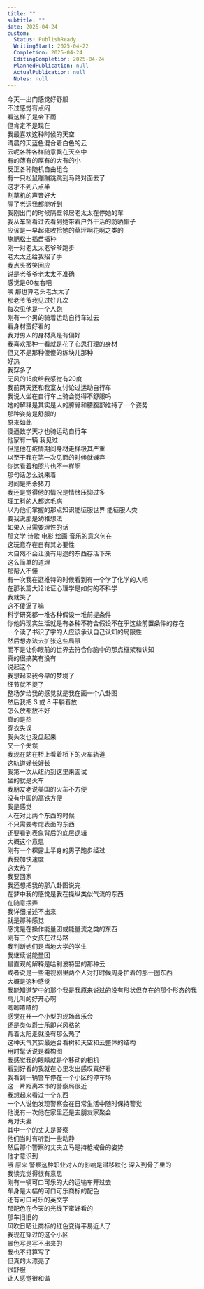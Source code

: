 ```yaml
---
title: ""
subtitle: ""
date: 2025-04-24
custom:
  Status: PublishReady
  WritingStart: 2025-04-22
  Completion: 2025-04-24
  EditingCompletion: 2025-04-24
  PlannedPublication: null
  ActualPublication: null
  Notes: null
---    
```

今天一出门感觉好舒服  
不过感觉有点闷  
看这样子是会下雨  
但肯定不是现在    
我最喜欢这种时候的天空  
清晨的天蓝色混合着白色的云  
云呢各种各样随意飘在天空中  
有的薄有的厚有的大有的小  
反正各种随机自由组合    
有一只松鼠蹦蹦跳跳到马路对面去了  
这才不到八点半  
割草机的声音好大  
隔了老远我都能听到    
我刚出门的时候隔壁邻居老太太在停她的车  
我从车窗看过去看到她带着户外干活的防晒帽子  
应该是一早起来收拾她的草坪啊花啊之类的  
施肥松土插苗播种    
刚一对老太太老爷爷跑步  
老太太还给我招了手  
我点头微笑回应  
说是老爷爷老太太不准确  
感觉是60左右吧  
噢 那也算老头老太太了    
那老爷爷我见过好几次  
每次见他是一个人跑    
刚有一个男的骑着运动自行车过去  
看身材蛮好看的  
我对男人的身材真是有偏好  
我喜欢那种一看就是花了心思打理的身材  
但又不是那种傻傻的练块儿那种    
好热  
我穿多了  
无风的15度给我感觉有20度    
我前两天还和我室友讨论过运动自行车  
我说人坐在自行车上骑会觉得不舒服吗  
她的解释是其实是人的胯骨和腰腹部维持了一个姿势  
那种姿势是舒服的  
原来如此    
傻逼数学天才也骑运动自行车  
他家有一辆 我见过  
但是他在疫情期间身材走样极其严重  
以至于我在第一次见面的时候就嫌弃  
你这看着和照片也不一样啊    
那句话怎么说来着  
时间是把杀猪刀  
我还是觉得他的情况是情绪压抑过多  
理工科的人都这毛病  
以为他们掌握的那点知识能征服世界 能征服人类  
要我说那是幼稚想法  
如果人只需要理性的话  
那文学 诗歌 电影 绘画 音乐的意义何在  
这玩意存在自有其必要性  
大自然不会让没有用途的东西存活下来  
这么简单的道理  
那帮人不懂    
有一次我在逛推特的时候看到有一个学了化学的人吧  
在那长篇大论论证心理学是如何的不科学  
我就笑了  
这不傻逼了嘛  
科学研究都一堆各种假设一堆前提条件  
你他妈现实生活就是有各种不符合假设不在乎这些前置条件的存在  
一个读了书识了字的人应该承认自己认知的局限性  
然后想办法去扩张这些局限  
而不是让你眼前的世界去符合你脑中的那点框架和认知  
真的很搞笑有没有    
说起这个  
我想起来我今早的梦境了  
细节就不提了  
整场梦给我的感觉就是我在画一个八卦图  
然后我把 S 或 8 平躺着放  
怎么放都放不好    
真的是热  
穿衣失误  
我头发也没盘起来  
又一个失误  
我现在站在桥上看着桥下的火车轨道  
这轨道好长好长  
我第一次从纽约到这里来面试  
坐的就是火车    
我朋友老说美国的火车不方便  
没有中国的高铁方便  
我是感觉  
人在对比两个东西的时候  
不只需要考虑表面的东西  
还要看到表象背后的底层逻辑  
大概这个意思    
刚有一个裸露上半身的男子跑步经过  
我要加快速度  
这太热了  
我要回家    
我还想把我的那八卦图说完  
在梦中我的感觉是我在操纵类似气流的东西  
在随意摆弄  
我详细描述不出来  
就是那种感觉  
感觉是在操作能量团或能量流之类的东西    
刚有三个女孩在过马路  
我判断她们是当地大学的学生    
我继续说能量团  
最直观的解释是哈利波特里的那种云  
或者说是一些电视剧里两个人对打时候周身护着的那一圈东西  
大概是这种感觉  
我能知道梦中的那个我是我原来说过的没有形状但存在的那个形态的我    
鸟儿叫的好开心啊  
唧唧喳喳的  
感觉在开一个小型的现场音乐会  
还是类似爵士乐即兴风格的  
背着太阳走就没有那么热了    
这种天气其实最适合看树和天空和云整体的结构  
用时髦话说是看构图  
我感觉我的眼睛就是个移动的相机  
看到好看的我就在心里发出感叹真好看    
我看到一辆警车停在一个小区的停车场    
这一片距离本市的警察局很近    
我想起来看过一个东西  
一个人说他发现警察会在日常生活中随时保持警觉  
他说有一次他在家里还是去朋友家聚会  
两对夫妻  
其中一个的丈夫是警察  
他们当时有听到一些动静  
然后那个警察的丈夫立马是持枪戒备的姿势  
他才意识到  
哦 原来 警察这种职业对人的影响是潜移默化 深入到骨子里的  
我读完觉得很有意思    
刚有一辆可口可乐的大的运输车开过去  
车身是大幅的可口可乐商标的配色  
还有可口可乐的英文字  
那配色在今天的光线下蛮好看的  
那车旧旧的  
风吹日晒让商标的红色变得平易近人了    
我现在穿过的这个小区  
景色写是写不出来的  
我也不打算写了  
但真的太漂亮了  
很舒服  
让人感觉很和谐    

